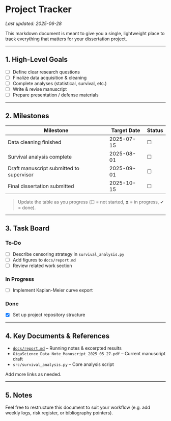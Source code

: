 # Project Tracker

_Last updated: 2025-06-28_

This markdown document is meant to give you a single, lightweight place to track everything that matters for your dissertation project.

---

## 1. High-Level Goals
- [ ] Define clear research questions
- [ ] Finalize data acquisition & cleaning
- [ ] Complete analyses (statistical, survival, etc.)
- [ ] Write & revise manuscript
- [ ] Prepare presentation / defense materials

---

## 2. Milestones
| Milestone | Target Date | Status |
|-----------|-------------|--------|
| Data cleaning finished | 2025-07-15 | ☐ |
| Survival analysis complete | 2025-08-01 | ☐ |
| Draft manuscript submitted to supervisor | 2025-09-01 | ☐ |
| Final dissertation submitted | 2025-10-15 | ☐ |

> Update the table as you progress (☐ = not started, ⧗ = in progress, ✔ = done).

---

## 3. Task Board
### To-Do
- [ ] Describe censoring strategy in `survival_analysis.py`
- [ ] Add figures to `docs/report.md`
- [ ] Review related work section

### In Progress
- [ ] Implement Kaplan-Meier curve export

### Done
- [x] Set up project repository structure

---

## 4. Key Documents & References
- [`docs/report.md`](report.md) – Running notes & excerpted results
- `GigaScience_Data_Note_Manuscript_2025_05_27.pdf` – Current manuscript draft
- `src/survival_analysis.py` – Core analysis script

Add more links as needed.

---

## 5. Notes
Feel free to restructure this document to suit your workflow (e.g. add weekly logs, risk register, or bibliography pointers).
